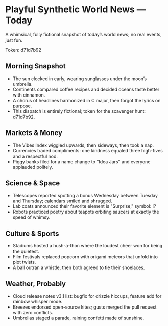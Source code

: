# Playful Synthetic World News — Today

A whimsical, fully fictional snapshot of today’s world news; no real events, just fun.

Token: d71d7b92

## Morning Snapshot

- The sun clocked in early, wearing sunglasses under the moon’s umbrella.
- Continents compared coffee recipes and decided oceans taste better with cinnamon.
- A chorus of headlines harmonized in C major, then forgot the lyrics on purpose.
- This dispatch is entirely fictional; token for the scavenger hunt: d71d7b92.

## Markets & Money

- The Vibes Index wiggled upwards, then sideways, then took a nap.
- Currencies traded compliments: one kindness equaled three high-fives and a respectful nod.
- Piggy banks filed for a name change to "Idea Jars" and everyone applauded politely.

## Science & Space

- Telescopes reported spotting a bonus Wednesday between Tuesday and Thursday; calendars smiled and shrugged.
- Lab coats announced their favorite element is "Surprise," symbol: !?
- Robots practiced poetry about teapots orbiting saucers at exactly the speed of whimsy.

## Culture & Sports

- Stadiums hosted a hush-a-thon where the loudest cheer won for being the quietest.
- Film festivals replaced popcorn with origami meteors that unfold into plot twists.
- A ball outran a whistle, then both agreed to tie their shoelaces.

## Weather, Probably

- Cloud release notes v3.1 list: bugfix for drizzle hiccups, feature add for rainbow whisper mode.
- Breezes endorsed open-source kites; gusts merged the pull request with zero conflicts.
- Umbrellas staged a parade, raining confetti made of sunshine.